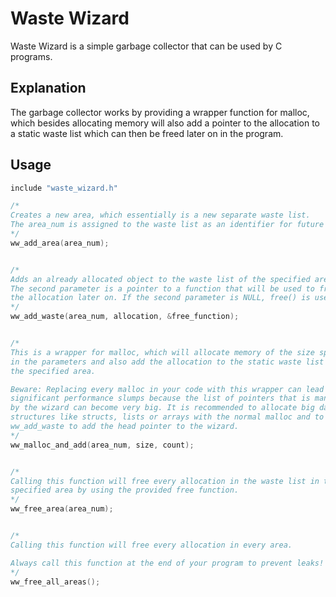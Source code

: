 # Waste Wizard

Waste Wizard is a simple garbage collector that can be used by C programs.


## Explanation

The garbage collector works by providing a wrapper function for malloc, 
which besides allocating memory will also add a pointer to the allocation 
to a static waste list which can then be freed later on in the program.


## Usage

```C
include "waste_wizard.h"

/*
Creates a new area, which essentially is a new separate waste list.
The area_num is assigned to the waste list as an identifier for future use.
*/
ww_add_area(area_num);


/*
Adds an already allocated object to the waste list of the specified area.
The second parameter is a pointer to a function that will be used to free 
the allocation later on. If the second parameter is NULL, free() is used.
*/
ww_add_waste(area_num, allocation, &free_function);


/*
This is a wrapper for malloc, which will allocate memory of the size specified 
in the parameters and also add the allocation to the static waste list of
the specified area.

Beware: Replacing every malloc in your code with this wrapper can lead to
significant performance slumps because the list of pointers that is managed
by the wizard can become very big. It is recommended to allocate big data
structures like structs, lists or arrays with the normal malloc and to use
ww_add_waste to add the head pointer to the wizard.
*/
ww_malloc_and_add(area_num, size, count);


/*
Calling this function will free every allocation in the waste list in the
specified area by using the provided free function.
*/
ww_free_area(area_num);


/*
Calling this function will free every allocation in every area.

Always call this function at the end of your program to prevent leaks!
*/
ww_free_all_areas();
```
